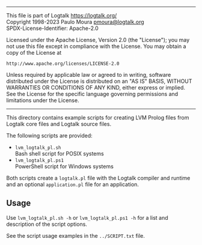 ________________________________________________________________________

This file is part of Logtalk <https://logtalk.org/>  
Copyright 1998-2023 Paulo Moura <pmoura@logtalk.org>  
SPDX-License-Identifier: Apache-2.0

Licensed under the Apache License, Version 2.0 (the "License");
you may not use this file except in compliance with the License.
You may obtain a copy of the License at

    http://www.apache.org/licenses/LICENSE-2.0

Unless required by applicable law or agreed to in writing, software
distributed under the License is distributed on an "AS IS" BASIS,
WITHOUT WARRANTIES OR CONDITIONS OF ANY KIND, either express or implied.
See the License for the specific language governing permissions and
limitations under the License.
________________________________________________________________________


This directory contains example scripts for creating LVM Prolog files
from Logtalk core files and Logtalk source files.

The following scripts are provided:

- `lvm_logtalk_pl.sh`  
	Bash shell script for POSIX systems
- `lvm_logtalk_pl.ps1`  
	PowerShell script for Windows systems

Both scripts create a `logtalk.pl` file with the Logtalk compiler and
runtime and an optional `application.pl` file for an application.

Usage
-----

Use `lvm_logtalk_pl.sh -h` or `lvm_logtalk_pl.ps1 -h` for a list and
description of the script options.

See the script usage examples in the `../SCRIPT.txt` file.
